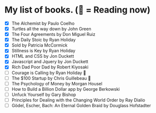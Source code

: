 # My list of books. (📖 = Reading now)

- [x] The Alchemist by Paulo Coelho
- [x] Turtles all the way down by John Green
- [x] The Four Agreements by Don Miguel Ruiz 
- [x] The Daily Stoic by Ryan Holiday
- [x] Sold by Patricia McCormick
- [x] Stillness is Key by Ryan Holiday
- [x] HTML and CSS by Jon Duckett
- [x] Javascript and Jquery by Jon Duckett
- [x] Rich Dad Poor Dad by Robert Kiyosaki
- [ ] Courage is Calling by Ryan Holiday 📖
- [ ] The $100 Startup by Chris Guillebeau 📖
- [ ] The Psychology of Money by Morgan Housel 
- [ ] How to Build a Billion Dollar app by George Berkowski
- [ ] Unfuck Yourself by Gary Bishop
- [ ] Principles for Dealing with the Changing World Order by Ray Dialio  
- [ ] Gödel, Escher, Bach: An Eternal Golden Braid by Douglass Hofstadter 